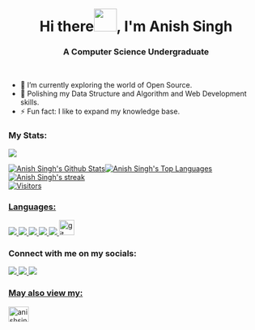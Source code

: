 
<h1 align="center">Hi there<img src="https://raw.githubusercontent.com/MartinHeinz/MartinHeinz/master/wave.gif" width="45px">, I'm Anish Singh</h1>
<h3 align="center">A Computer Science Undergraduate</h3>

<br/>

- 🔭 I’m currently exploring the world of Open Source. 
- 🌱 Polishing my Data Structure and Algorithm and Web Development skills.
- ⚡ Fun fact: I like to expand my knowledge base.
### My Stats:
![](https://activity-graph.herokuapp.com/graph?username=anishsingh42&theme=github)


<a href="https://github.com/anishsingh42/github-readme-stats"><img alt="Anish Singh's Github Stats" src="https://github-readme-stats.vercel.app/api?username=anishsingh42&show_icons=true&count_private=true&theme=dracula&hide_border=true&bg_color=0D1117" /></a><a href="https://github.com/anishsingh42/github-readme-stats"><img alt="Anish Singh's Top Languages" src="https://github-readme-stats.vercel.app/api/top-langs/?username=anishsingh42&langs_count=8&count_private=true&layout=compact&theme=dracula&hide_border=true&bg_color=0D1117" /></a><a href="https://github.com/anishsingh42/github-readme-streak-stats"> <img title="🔥 Get streak stats for your profile at git.io/streak-stats" alt="Anish Singh's streak" src="https://github-readme-streak-stats.herokuapp.com/?user=anishsingh42&theme=dracula&hide_border=true&stroke=0000&background=060A0CD0"/>
 <br/>
 ![Visitors](https://visitor-badge.laobi.icu/badge?page_id=anishsingh42.anishsingh42)

### Languages:
<img src="https://img.shields.io/badge/HTML5-E34F26?style=for-the-badge&logo=html5&logoColor=white"> <img src="https://img.shields.io/badge/CSS3-1572B6?style=for-the-badge&logo=css3&logoColor=white"> <img src="https://img.shields.io/badge/Python-FFD43B?style=for-the-badge&logo=python&logoColor=darkgreen"> <img src="https://img.shields.io/badge/C-00599C?style=for-the-badge&logo=c&logoColor=white"> <img src="https://img.shields.io/badge/C%2B%2B-00599C?style=for-the-badge&logo=c%2B%2B&logoColor=white">
 <img src="https://www.vectorlogo.zone/logos/git-scm/git-scm-icon.svg" alt="git" width="30" height="auto"/> </a> 
### Connect with me on my socials:
<a href="https://www.linkedin.com/in/anish-singh-9988a419a/" target="_blank"><img src="https://img.shields.io/badge/LinkedIn-0077B5?style=for-the-badge&logo=linkedin&logoColor=white"/>
<a href="https://twitter.com/anish_singh_42" target="_blank"><img src="https://img.shields.io/badge/Twitter-1DA1F2?style=for-the-badge&logo=twitter&logoColor=white"/>
<a href="https://github.com/anishsingh42" target="_blank"><img src="https://img.shields.io/badge/GitHub-100000?style=for-the-badge&logo=github&logoColor=white"/>

### May also view my:
 <a href="https://auth.geeksforgeeks.org/user/anishsingh42/practice/" target="blank"><img align="center" src="https://raw.githubusercontent.com/rahuldkjain/github-profile-readme-generator/master/src/images/icons/Social/geeks-for-geeks.svg" alt="anishsingh42" height="30" width="40" /></a>
